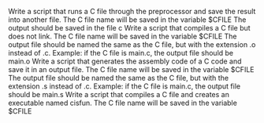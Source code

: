 Write a script that runs a C file through the preprocessor and save the result into another file.
The C file name will be saved in the variable $CFILE
The output should be saved in the file c
Write a script that compiles a C file but does not link.
The C file name will be saved in the variable $CFILE
The output file should be named the same as the C file, but with the extension .o instead of .c.
Example: if the C file is main.c, the output file should be main.o
Write a script that generates the assembly code of a C code and save it in an output file.
The C file name will be saved in the variable $CFILE
The output file should be named the same as the C file, but with the extension .s instead of .c.
Example: if the C file is main.c, the output file should be main.s
Write a script that compiles a C file and creates an executable named cisfun.
The C file name will be saved in the variable $CFILE
